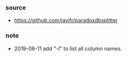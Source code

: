 ### source
  - https://github.com/javifr/paradoxdbsplitter

### note
  - 2019-06-11 add "-l" to list all column names.
